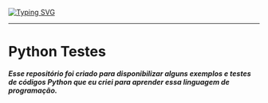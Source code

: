 [![Typing SVG](https://readme-typing-svg.herokuapp.com?font=Orbitron&weight=500&size=17&pause=1000&color=FFCB00&background=284FA2&center=true&vCenter=true&width=1000&height=100&lines=Python;Testes)](https://git.io/typing-svg)

---

# Python Testes
**_Esse repositório foi criado para disponibilizar alguns exemplos e testes de códigos Python que eu criei para aprender essa linguagem de programação._**
